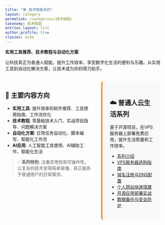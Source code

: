 ```yaml
---
title: "🛠️ 技术赋能系列"
layout: category
permalink: /categories/技术赋能/
taxonomy: 技术赋能
entries_layout: list
author_profile: true
classes: wide
---
```


**实用工具推荐、技术教程与自动化方案**

让科技真正为普通人赋能，提升工作效率，享受数字化生活的便利与乐趣。从实用工具到自动化解决方案，让技术成为你的得力助手。

<div style="display: flex; gap: 2rem; margin: 2rem 0;">
<div style="flex: 2;">

## 🔧 主要内容方向

- **实用工具**: 提升效率的软件推荐、工具使用指南、工作流优化
- **技术教程**: 零基础技术入门、实战项目指导、问题解决方案
- **自动化方案**: 日常任务自动化、脚本编写、智能化工作流
- **AI应用**: 人工智能工具使用、AI辅助工作、智能化生活

> 💡 **系列特色**: 注重实用性和可操作性，让复杂的技术变得简单易懂，真正服务于普通用户的日常需求。

</div>
<div style="flex: 1; background: #f8f9fa; padding: 1.5rem; border-radius: 8px; border-left: 4px solid #fd7e14;">

## ☁️ 普通人云生活系列

基于开源项目，在VPS服务器上部署免费应用，提升生活质量和工作效率。

- [系列介绍](/youxinyanzhe/categories/技术赋能/#云生活系列)
- [VPS服务器选购指南](/youxinyanzhe/posts/2024/01/vps-selection-guide/)
- [域名注册与DNS配置](/youxinyanzhe/posts/2024/02/domain-dns-setup/)
- [个人网站快速搭建](/youxinyanzhe/posts/2024/03/personal-website-setup/)
- [开源应用部署实战](/youxinyanzhe/posts/2024/04/opensource-apps-deployment/)
- [数据备份与安全防护](/youxinyanzhe/posts/2024/05/data-backup-security/)

</div>
</div>